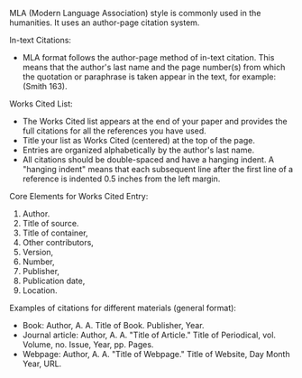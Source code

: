 MLA (Modern Language Association) style is commonly used in the humanities. It uses an author-page citation system.

In-text Citations:
- MLA format follows the author-page method of in-text citation. This means that the author's last name and the page number(s) from which the quotation or paraphrase is taken appear in the text, for example: (Smith 163).

Works Cited List:
- The Works Cited list appears at the end of your paper and provides the full citations for all the references you have used.
- Title your list as Works Cited (centered) at the top of the page.
- Entries are organized alphabetically by the author's last name.
- All citations should be double-spaced and have a hanging indent. A "hanging indent" means that each subsequent line after the first line of a reference is indented 0.5 inches from the left margin.

Core Elements for Works Cited Entry:
1. Author.
2. Title of source.
3. Title of container,
4. Other contributors,
5. Version,
6. Number,
7. Publisher,
8. Publication date,
9. Location.

Examples of citations for different materials (general format):
- Book: Author, A. A. Title of Book. Publisher, Year.
- Journal article: Author, A. A. "Title of Article." Title of Periodical, vol. Volume, no. Issue, Year, pp. Pages.
- Webpage: Author, A. A. "Title of Webpage." Title of Website, Day Month Year, URL.

